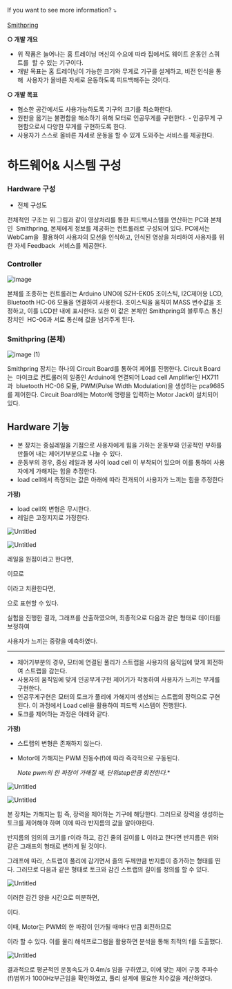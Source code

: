 If you want to see more information? ⤵️
<br/><br/>
[Smithpring](https://www.notion.so/ryung-lab/2022-c0648cb8623e4954acecf932edb861fe)

**○ 개발 개요**

- 위 작품은 늘어나는 홈 트레이닝 머신의 수요에 따라 집에서도 웨이트 운동인 스쿼트를  할 수 있는 기구이다.
- 개발 목표는 홈 트레이닝이 가능한 크기와 무게로 기구를 설계하고, 비전 인식을 통해  사용자가 올바른 자세로 운동하도록 피드백해주는 것이다.

**○ 개발 목표**

- 협소한 공간에서도 사용가능하도록 기구의 크기를 최소화한다.
- 원판을 옮기는 불편함을 해소하기 위해 모터로 인공무게를 구현한다. - 인공무게 구현함으로서 다양한 무게를 구현하도록 한다.
- 사용자가 스스로 올바른 자세로 운동을 할 수 있게 도와주는 서비스를 제공한다.

# 하드웨어& 시스템 구성

### **Hardware 구성**

- 전체 구성도

전체적인 구조는 위 그림과 같이 영상처리를 통한 피드백시스템을 연산하는 PC와 본체인  Smithpring, 본체에게 정보를 제공하는 컨트롤러로 구성되어 있다. PC에서는 WebCam을  활용하여 사용자의 모션을 인식하고, 인식된 영상을 처리하여 사용자를 위한 자세 Feedback  서비스를 제공한다.

### **Controller**

![image](https://github.com/Ryung-coding/2022Embedded_Smithpring/assets/99808176/46b8a4ac-ed90-46df-b0d7-a90c3ac8b345)

본체를 조종하는 컨트롤러는 Arduino UNO에 SZH-EK05 조이스틱, I2C제어용 LCD,  Bluetooth HC-06 모듈을 연결하여 사용한다. 조이스틱을 움직여 MASS 변수값을 조정하고, 이를 LCD판 내에 표시한다. 또한 이 값은 본체인 Smithpring의 블루투스 통신장치인  HC-06과 서로 통신해 값을 넘겨주게 된다.

### **Smithpring (본체)**

![image (1)](https://github.com/Ryung-coding/2022Embedded_Smithpring/assets/99808176/7d0d70f2-4dc1-43f3-88f9-ceae405933c9)

Smithpring 장치는 하나의 Circuit Board를 통하여 제어를 진행한다. Circuit Board는  마이크로 컨트롤러의 일종인 Arduino에 연결되어 Load cell Amplifier인 HX711과  bluetooth HC-06 모듈, PWM(Pulse Width Modulation)을 생성하는 pca9685를 제어한다. Circuit Board에는 Motor에 명령을 입력하는 Motor Jack이 설치되어 있다.


## **Hardware 기능**

- 본 장치는 중심레일을 기점으로 사용자에게 힘을 가하는 운동부와 인공적인 부하를 만들어 내는 제어기부분으로 나눌 수 있다.
- 운동부의 경우, 중심 레일과 봉 사이 load cell 이 부착되어 있으며 이를 통하여 사용자에게 가해지는 힘을 추정한다.
- load cell에서 측정되는 값은 아래에 따라 전개되어 사용자가 느끼는 힘을 추정한다

**가정)**

- load cell의 변형은 무시한다.
- 레일은 고정지지로 가정한다.

![Untitled](https://s3-us-west-2.amazonaws.com/secure.notion-static.com/a26b7072-7c0b-4bb2-b982-b2615a4256da/Untitled.png)

![Untitled](https://s3-us-west-2.amazonaws.com/secure.notion-static.com/58a9d2a3-d47d-425c-abf0-9518ba5a75d2/Untitled.png)

레일을 원점이라고 한다면,

이므로   

이라고 치환한다면,

으로 표현할 수 있다.

실험을 진행한 결과,  그래프를 산출하였으며, 최종적으로 다음과 같은 형태로 데이터를 보정하여

사용자가 느끼는 중량을 예측하였다.

---

- 제어기부분의 경우, 모터에 연결된 풀리가 스트랩을 사용자의 움직임에 맞게 회전하여 스트랩을 감는다.
- 사용자의 움직임에 맞게 인공무게구현 제어기가 작동하여 사용자가 느끼는 무게를 구현한다.
- 인공무게구현은 모터의 토크가 풀리에 가해지며 생성되는 스트랩의 장력으로 구현된다. 이 과정에서 Load cell을 활용하여 피드백 시스템이 진행된다.
- 토크를 제어하는 과정은 아래와 같다.

**가정)**

- 스트랩의 변형은 존재하지 않는다.
- Motor에 가해지는 PWM 진동수(f)에 따라 즉각적으로 구동된다.
    
    **Note* pwm의 한 파장이 가해질 때, 단위step만큼 회전한다.**
    

![Untitled](https://s3-us-west-2.amazonaws.com/secure.notion-static.com/02c52321-f1c0-4d22-848a-428a668fef42/Untitled.png)

![Untitled](https://s3-us-west-2.amazonaws.com/secure.notion-static.com/01fe6586-efe4-43ee-bad5-9ea914a0c270/Untitled.png)

본 장치는 가해지는 힘 즉, 장력을 제어하는 기구에 해당한다. 그러므로 장력을 생성하는 토크를 제어해야 하며 이에 따라 반지름의 값을 알아야한다.

반지름의 임의의 크기를 r이라 하고, 감긴 줄의 길이를 L 이라고 한다면 반지름은 위와 같은 그래프의 형태로 변하게 될 것이다. 

그래프에 따라, 스트랩이 풀리에 감기면서 줄의 두께만큼 반지름이 증가하는 형태를 띈다. 그러므로 다음과 같은 형태로 토크와 감긴 스트랩의 길이를 정의를 할 수 있다.

![Untitled](https://s3-us-west-2.amazonaws.com/secure.notion-static.com/5a553d71-acb8-4193-b340-21d44052504b/Untitled.png)

이러한 감긴 양을 시간으로 미분하면,

이다.

이때, Motor는 PWM의 한 파장이 인가될 때마다  만큼 회전하므로

이라 할 수 있다. 이를 물리 해석프로그램을 활용하면 분석을 통해 최적의 f를 도출했다.

![Untitled](https://s3-us-west-2.amazonaws.com/secure.notion-static.com/5d906a5f-c038-4dcd-b0fd-9cf7bee47548/Untitled.png)

결과적으로 평균적인 운동속도가 0.4m/s 임을 구하였고, 이에 맞는 제어 구동 주파수(f)범위가 1000Hz부근임을 확인하였고, 풀리 설계에 필요한 치수값을 계산하였다.
